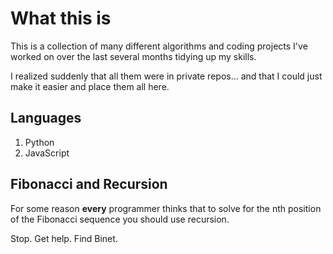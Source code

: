 # What this is

This is a collection of many different algorithms and coding projects I've worked on over the last several months tidying up my skills.

I realized suddenly that all them were in private repos... and that I could just make it easier and place them all here.

## Languages

1. Python
2. JavaScript

## Fibonacci and Recursion

For some reason **every** programmer thinks that to solve for the nth position of the Fibonacci sequence you
should use recursion.

Stop. Get help. Find Binet.
